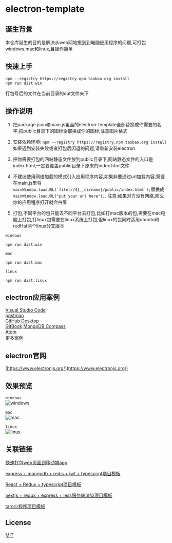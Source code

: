 # electron-template

## 诞生背景

本仓库诞生的目的是解决从web网站搬到到电脑应用程序的问题,可打包windows,mac和linux,且操作简单

## 快速上手

```shell
npm --registry https://registry.npm.taobao.org install
npm run dist:win
```

打包号后的文件在当前目录的out文件夹下  

## 操作说明

1. 把package.json和main.js里面的electron-template全部替换成你需要的名字,把public目录下的图标全部换成你的图标,注意图片格式

2. 安装依赖环境: ```npm --registry https://registry.npm.taobao.org install```  
如果遇到安装失败或者打包后闪退的问题,请重新安装electron  

3. 把你需要打包的网站静态文件放到public目录下,网站静态文件的入口是index.html,一定要覆盖public目录下原来的index.html文件

4. 不建议使用网络加载的模式引入应用程序内容,如果非要通过url加载内容,需要在main.js里将```mainWindow.loadURL(`file://${__dirname}/public/index.html`);```替换成```mainWindow.loadURL("put your url here");```.
注意:如果对方没有网络,那么你的应用程序打开就会白屏

5. 打包,不同平台的包只能去不同平台去打包,比如打mac版本的包,需要在mac电脑上打包,打linux包需要在linux系统上打包,但linux的包同时适用ubuntu和redHat两个linux分支版本  

```windows```

```shell
npm run dist:win
```

```mac```  

```shell
npm run dist:mac
```

```linux```  

```shell
npm run dist:linux
```

## electron应用案例

[Visual Studio Code](https://www.electronjs.org/apps/visual-studio-code)  
[postman](https://www.electronjs.org/apps/postman)  
[GitHub Desktop](https://www.electronjs.org/apps/github-desktop)  
[GitBook](https://www.electronjs.org/apps/gitbook)
[MongoDB Compass](https://www.electronjs.org/apps/mongodb-compass)  
[Atom](https://www.electronjs.org/apps/atom)  
[更多案例](https://www.electronjs.org/apps)

## electron官网

[https://www.electronjs.org/](https://www.electronjs.org/)

## 效果预览

```windows```  
![windows](./docs/windows.png)  

```mac```  
![mac](./docs/mac.png)  

```linux```  
![linux](./docs/linux.png)  

## 关联链接

[快速打包web页面到移动端app](https://github.com/zhoushoujian/cordova-template)  

[express + mongodb + redis + jwt + typescript项目模板](https://github.com/zhoushoujian/typescript-express-templates)  

[React + Redux + typescript项目模板](https://github.com/zhoushoujian/typescript-react-templates)  

[nextjs + redux + express + less服务端渲染项目模板](https://github.com/zhoushoujian/nextjs)

[taro小程序项目模板](https://github.com/zhoushoujian/taro)

## License

[MIT](./LICENSE)
